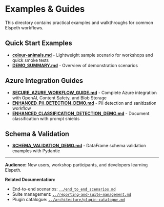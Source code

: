 # Examples & Guides

This directory contains practical examples and walkthroughs for common Elspeth workflows.

## Quick Start Examples

- **[colour-animals.md](colour-animals.md)** - Lightweight sample scenario for workshops and quick smoke tests
- **[DEMO_SUMMARY.md](DEMO_SUMMARY.md)** - Overview of demonstration scenarios

## Azure Integration Guides

- **[SECURE_AZURE_WORKFLOW_GUIDE.md](SECURE_AZURE_WORKFLOW_GUIDE.md)** - Complete Azure integration with OpenAI, Content Safety, and Blob Storage
- **[ENHANCED_PII_DETECTION_DEMO.md](ENHANCED_PII_DETECTION_DEMO.md)** - PII detection and sanitization workflow
- **[ENHANCED_CLASSIFICATION_DETECTION_DEMO.md](ENHANCED_CLASSIFICATION_DETECTION_DEMO.md)** - Document classification with prompt shields

## Schema & Validation

- **[SCHEMA_VALIDATION_DEMO.md](SCHEMA_VALIDATION_DEMO.md)** - DataFrame schema validation examples with Pydantic

---

**Audience:** New users, workshop participants, and developers learning Elspeth.

**Related Documentation:**
- End-to-end scenarios: [`../end_to_end_scenarios.md`](../end_to_end_scenarios.md)
- Suite management: [`../reporting-and-suite-management.md`](../reporting-and-suite-management.md)
- Plugin catalogue: [`../architecture/plugin-catalogue.md`](../architecture/plugin-catalogue.md)
